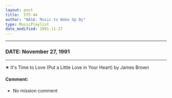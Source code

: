 ```yaml
---
layout: post
title:  STS-44
author: "NASA: Music to Wake Up By"
type: MusicPlaylist
date_modified: 1991-11-27
---
```


----
### DATE: November 27, 1991
----
✷ It's Time to Love (Put a Little Love in Your Heart) by James Brown

#### Comment:
* No mission comment
